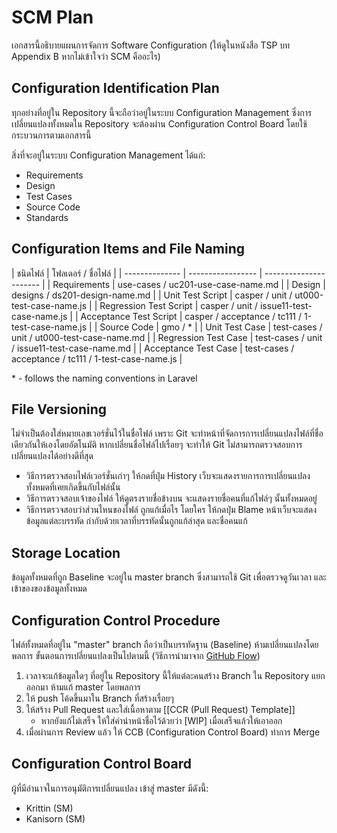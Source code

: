 SCM Plan
========
เอกสารนี้อธิบายแผนการจัดการ Software Configuration (ให้ดูในหนังสือ TSP บท Appendix B หากไม่เข้าใจว่า SCM คืออะไร)

Configuration Identification Plan
---------------------------------
ทุกอย่างที่อยู่ใน Repository นี้จะถือว่าอยู่ในระบบ Configuration Management ซึ่งการเปลี่ยนแปลงทั้งหมดใน Repository จะต้องผ่าน Configuration Control Board โดยใช้กระบวนการตามเอกสารนี้

สิ่งที่จะอยู่ในระบบ Configuration Management ได้แก่:

* Requirements
* Design
* Test Cases
* Source Code
* Standards


Configuration Items and File Naming
-----------------------------------

| ชนิดไฟล์         | โฟลเดอร์ / ชื่อไฟล์                  |
| -------------- | ----------------- | ---------------------- |
| Requirements   | use-cases / uc201-use-case-name.md |
| Design         | designs / ds201-design-name.md   |
| Unit Test Script       | casper / unit / ut000-test-case-name.js |
| Regression Test Script | casper / unit / issue11-test-case-name.js |
| Acceptance Test Script | casper / acceptance / tc111 / 1-test-case-name.js |
| Source Code    | gmo / * |
| Unit Test Case | test-cases / unit / ut000-test-case-name.md |
| Regression Test Case | test-cases / unit / issue11-test-case-name.md |
| Acceptance Test Case | test-cases / acceptance / tc111 / 1-test-case-name.js |

\* - follows the naming conventions in Laravel

File Versioning
---------------
ไม่จำเป็นต้องใส่หมายเลขเวอร์ชั่นไว้ในชื่อไฟล์ เพราะ Git จะทำหน้าที่จัดการการเปลี่ยนแปลงไฟล์ที่ชื่อเดียวกันให้เองโดยอัตโนมัติ หากเปลี่ยนชื่อไฟล์ไปเรื่อยๆ จะทำให้ Git ไม่สามารถตรวจสอบการเปลี่ยนแปลงได้อย่างดีที่สุด

* วิธีการตรวจสอบไฟล์เวอร์ชั่นเก่าๆ ให้กดที่ปุ่ม History เว็บจะแสดงรายการการเปลี่ยนแปลงทั้งหมดที่เคยเกิดขึ้นกับไฟล์นั้น
* วิธีการตรวจสอบเจ้าของไฟล์ ให้ดูตรงรายชื่อข้างบน จะแสดงรายชื่อคนที่แก้ไฟล์ๆ นั้นทั้งหมดอยู่
* วิธีการตรวจสอบว่าส่วนไหนของไฟล์ ถูกแก้เมื่อไร โดยใคร ให้กดปุ่ม Blame หน้าเว็บจะแสดงข้อมูลแต่ละบรรทัด กำกับด้วยเวลาที่บรรทัดนั้นถูกแก้ล่าสุด และชื่อคนแก้

Storage Location
----------------
ข้อมูลทั้งหมดที่ถูก Baseline จะอยู่ใน master branch ซึ่งสามารถใช้ Git เพื่อตรวจดูวันเวลา และเข้าของของข้อมูลทั้งหมด


Configuration Control Procedure
-------------------------------
ไฟล์ทั้งหมดที่อยู่ใน "master" branch ถือว่าเป็นบรรทัดฐาน (Baseline) ห้ามเปลี่ยนแปลงโดยพลการ ขั้นตอนการเปลี่ยนแปลงเป็นไปตามนี้ (วิธีการนำมาจาก [GitHub Flow](http://scottchacon.com/2011/08/31/github-flow.html))

1. เวลาจะแก้ข้อมูลใดๆ ที่อยู่ใน Repository นี้ให้แต่ละคนสร้าง Branch ใน Repository แยกออกมา ห้ามแก้ master โดยพลการ
2. ให้ push โค้ดขึ้นมาใน Branch ที่สร้างเรื่อยๆ
3. ให้สร้าง Pull Request และใส่เนื้อหาตาม [[CCR (Pull Request) Template]]
    * หากยังแก้ไม่เสร็จ ให้ใส่คำนำหน้าชื่อไว้ด้วยว่า [WIP] เมื่อเสร็จแล้วให้เอาออก
4. เมื่อผ่านการ Review แล้ว ให้ CCB (Configuration Control Board) ทำการ Merge


Configuration Control Board
---------------------------
ผู้ที่มีอำนาจในการอนุมัติการเปลี่ยนแปลง เข้าสู่ master มีดังนี้:

* Krittin (SM)
* Kanisorn (SM)



